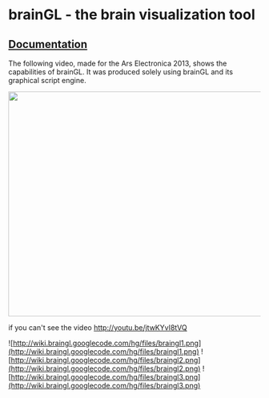 # brainGL - the brain visualization tool #

## [Documentation](https://code.google.com/p/braingl/wiki/Main) ##

The following video, made for the Ars Electronica 2013, shows
the capabilities of brainGL. It was produced solely using brainGL and its graphical script engine.

<a href='http://www.youtube.com/watch?feature=player_embedded&v=jtwKYvI8tVQ' target='_blank'><img src='http://img.youtube.com/vi/jtwKYvI8tVQ/0.jpg' width='800' height=450 /></a>

if you can't see the video http://youtu.be/jtwKYvI8tVQ

![http://wiki.braingl.googlecode.com/hg/files/braingl1.png](http://wiki.braingl.googlecode.com/hg/files/braingl1.png)
![http://wiki.braingl.googlecode.com/hg/files/braingl2.png](http://wiki.braingl.googlecode.com/hg/files/braingl2.png)
![http://wiki.braingl.googlecode.com/hg/files/braingl3.png](http://wiki.braingl.googlecode.com/hg/files/braingl3.png)